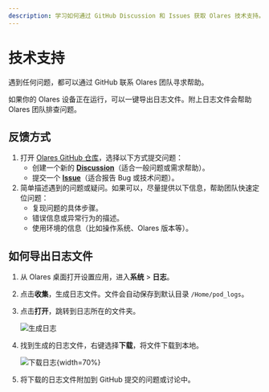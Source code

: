 ```yaml
---
description: 学习如何通过 GitHub Discussion 和 Issues 获取 Olares 技术支持。
---
```

# 技术支持

遇到任何问题，都可以通过 GitHub 联系 Olares 团队寻求帮助。

如果你的 Olares 设备正在运行，可以一键导出日志文件。附上日志文件会帮助 Olares 团队排查问题。


## 反馈方式

1. 打开 [Olares GitHub 仓库](https://github.com/beclab/Olares)，选择以下方式提交问题：
    - 创建一个新的 **[Discussion](https://github.com/beclab/Olares/discussions/new?category=q-a)**（适合一般问题或需求帮助）。
    - 提交一个 **[Issue](https://github.com/beclab/Olares/issues/new)**（适合报告 Bug 或技术问题）。
2. 简单描述遇到的问题或疑问。如果可以，尽量提供以下信息，帮助团队快速定位问题：
    - 复现问题的具体步骤。
    - 错误信息或异常行为的描述。
    - 使用环境的信息（比如操作系统、Olares 版本等）。


## 如何导出日志文件

1. 从 Olares 桌面打开设置应用，进入**系统** > **日志**。
2. 点击**收集**，生成日志文件。文件会自动保存到默认目录 `/Home/pod_logs`。
3. 点击**打开**，跳转到日志所在的文件夹。

   ![生成日志](/images/zh/manual/generate-logs.png#bordered)
4. 找到生成的日志文件，右键选择**下载**，将文件下载到本地。

   ![下载日志](/images/zh/manual/download-logs.png#bordered){width=70%}
5. 将下载的日志文件附加到 GitHub 提交的问题或讨论中。

